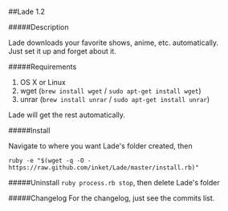 ##Lade 1.2

#####Description

Lade downloads your favorite shows, anime, etc. automatically.<br>Just set it up and forget about it.


#####Requirements
1. OS X or Linux
2. wget (`brew install wget` / `sudo apt-get install wget`)
3. unrar (`brew install unrar` / `sudo apt-get install unrar`)

Lade will get the rest automatically.

#####Install

Navigate to where you want Lade's folder created, then

`ruby -e "$(wget -q -O - https://raw.github.com/inket/Lade/master/install.rb)"`

#####Uninstall
`ruby process.rb stop`, then delete Lade's folder

#####Changelog
For the changelog, just see the commits list.